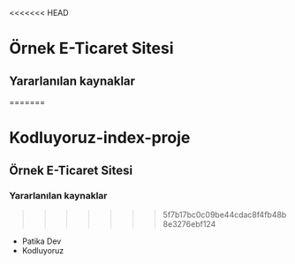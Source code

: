 <<<<<<< HEAD
# Örnek E-Ticaret Sitesi
## Yararlanılan kaynaklar
=======
# Kodluyoruz-index-proje
## Örnek E-Ticaret Sitesi
### Yararlanılan kaynaklar
>>>>>>> 5f7b17bc0c09be44cdac8f4fb48b8e3276ebf124

* Patika Dev
* Kodluyoruz
